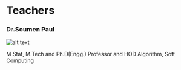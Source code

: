 # Teachers
 
 ### Dr.Soumen Paul
 
 ![alt text](/D)
 
 M.Stat, M.Tech and Ph.D(Engg.)
 Professor and HOD
 Algorithm, Soft Computing
